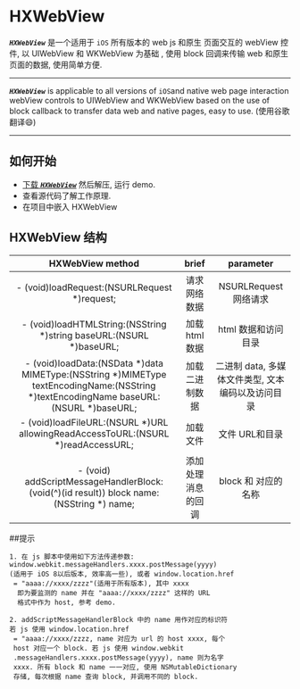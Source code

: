 # HXWebView

**_`HXWebView`_** 是一个适用于 `iOS` 所有版本的 web js 和原生
页面交互的 webView 控件, 以 UIWebView 和 WKWebView 为基础
, 使用 block 回调来传输 web 和原生页面的数据, 使用简单方便.
***

**_`HXWebView`_** is applicable to all versions of 
`iOS`and native web page interaction webView 
controls to UIWebView and WKWebView based on the 
use of block callback to transfer data web and 
native pages, easy to use. (使用谷歌翻译:smile:)
*** 

## 如何开始
* [下载 **_`HXWebView`_**](https://github.com/huangxionging/HXWebView/archive/master.zip)
然后解压, 运行 demo.
* 查看源代码了解工作原理. 
* 在项目中嵌入 HXWebView

## HXWebView 结构
| HXWebView method       |      brief             | parameter | 
|:----------------------:|:----------------------:| :--------:|
|- (void)loadRequest:(NSURLRequest *)request; | 请求网络数据 | NSURLRequest 网络请求|
|- (void)loadHTMLString:(NSString *)string baseURL:(NSURL *)baseURL;| 加载 html 数据| html 数据和访问目录|
|- (void)loadData:(NSData *)data MIMEType:(NSString *)MIMEType textEncodingName:(NSString *)textEncodingName baseURL:(NSURL *)baseURL; |加载二进制数据| 二进制 data, 多媒体文件类型, 文本编码以及访问目录|
|- (void)loadFileURL:(NSURL *)URL allowingReadAccessToURL:(NSURL *)readAccessURL;| 加载文件| 文件 URL和目录|
|- (void) addScriptMessageHandlerBlock: (void(^)(id result)) block name:(NSString *) name;| 添加处理消息的回调| block 和 对应的名称 |

##提示
```
1. 在 js 脚本中使用如下方法传递参数:
window.webkit.messageHandlers.xxxx.postMessage(yyyy)
(适用于 iOS 8以后版本, 效率高一些), 或者 window.location.href
 = "aaaa://xxxx/zzzz"(适用于所有版本), 其中 xxxx
  即为要监测的 name 并在 "aaaa://xxxx/zzzz" 这样的 URL 
  格式中作为 host, 参考 demo.
  
2. addScriptMessageHandlerBlock 中的 name 用作对应的标识符
若 js 使用 window.location.href
 = "aaaa://xxxx/zzzz, name 对应为 url 的 host xxxx, 每个 
 host 对应一个 block. 若 js 使用 window.webkit
 .messageHandlers.xxxx.postMessage(yyyy), name 则为名字
 xxxx. 所有 block 和 name 一一对应, 使用 NSMutableDictionary
 存储, 每次根据 name 查询 block, 并调用不同的 block.
 ```